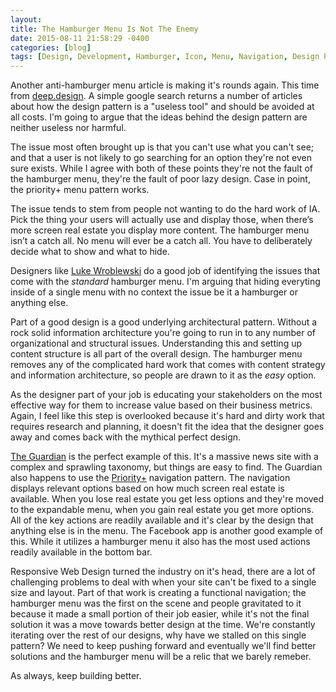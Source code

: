 ```yaml
---
layout: 
title: The Hamburger Menu Is Not The Enemy
date: 2015-08-11 21:58:29 -0400
categories: [blog]
tags: [Design, Development, Hamburger, Icon, Menu, Navigation, Design Patterns]
---
```


Another anti-hamburger menu article is making it's rounds again. This time from [deep.design][1]. A simple google search returns a number of articles about how the design pattern is a "useless tool" and should be avoided at all costs. I'm going to argue that the ideas behind the design pattern are neither useless nor harmful.

The issue most often brought up is that you can't use what you can't see; and that a user is not likely to go searching for an option they're not even sure exists. While I agree with both of these points they're not the fault of the hamburger menu, they're the fault of poor lazy design. Case in point, the priority+ menu pattern works.

The issue tends to stem from people not wanting to do the hard work of IA. Pick the thing your users will actually use and display those, when there’s more screen real estate you display more content. The hamburger menu isn’t a catch all. No menu will ever be a catch all. You have to deliberately decide what to show and what to hide. 

Designers like [Luke Wroblewski][2] do a good job of identifying the issues that come with the *standard* hamburger menu. I'm arguing that hiding everyting inside of a single menu with no context the issue be it a hamburger or anything else. 

Part of a good design is a good underlying architectural pattern. Without a rock solid information architecture you're going to run in to any number of organizational and structural issues. Understanding this and setting up content structure is all part of the overall design. The hamburger menu removes any of the complicated hard work that comes with content strategy and information architecture, so people are drawn to it as the *easy* option.

As the designer part of your job is educating your stakeholders on the most effective way for them to increase value based on their business metrics. Again, I feel like this step is overlooked because it's hard and dirty work that requires research and planning, it doesn't fit the idea that the designer goes away and comes back with the mythical perfect design. 

[The Guardian][3] is the perfect example of this. It's a massive news site with a complex and sprawling taxonomy, but things are easy to find. The Guardian also happens to use the [Priority+][4] navigation pattern. The navigation displays relevant options based on how much screen real estate is available. When you lose real estate you get less options and they're moved to the expandable menu, when you gain real estate you get more options. All of the key actions are readily available and it's clear by the design that anything else is in the menu. The Facebook app is another good example of this. While it utilizes a hamburger menu it also has the most used actions readily available in the bottom bar. 

Responsive Web Design turned the industry on it's head, there are a lot of challenging problems to deal with when your site can't be fixed to a single size and layout. Part of that work is creating a functional navigation; the hamburger menu was the first on the scene and people gravitated to it because it made a small portion of their job easier, while it's not the final solution it was a move towards better design at the time. We're constantly iterating over the rest of our designs, why have we stalled on this single pattern? We need to keep pushing forward and eventually we'll find better solutions and the hamburger menu will be a relic that we barely remeber.

As always, keep building better.

<!-- Links -->

[1]: http://deep.design/the-hamburger-menu/ "Deep.Design Hamburger Menu"
[2]: http://www.lukew.com/ff/entry.asp?1945 "LukeW | Obvious Always Wins"
[3]: http://www.theguardian.com/us "The Guardian"
[4]: http://bradfrost.com/blog/post/revisiting-the-priority-pattern/ "Priority+ Pattern"